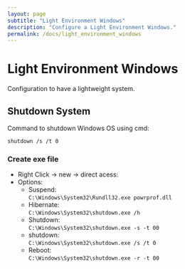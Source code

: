 ```yaml
---
layout: page
subtitle: "Light Environment Windows"
description: "Configure a Light Environment Windows."
permalink: /docs/light_environment_windows
---
```

# Light Environment Windows

Configuration to have a lightweight system.

## Shutdown System

Command to shutdown Windows OS using cmd:

    shutdown /s /t 0

### Create exe file

* Right Click -> new -> direct acess:  
* Options:  
    * Suspend:  
        `C:\Windows\System32\Rundll32.exe powrprof.dll`
    * Hibernate:  
        `C:\Windows\System32\shutdown.exe /h`
    * Shutdown:  
        `C:\Windows\System32\shutdown.exe -s -t 00`
    * shutdown:  
        `C:\Windows\System32\shutdown.exe /s /t 0`
    * Reboot:  
        `C:\Windows\System32\shutdown.exe -r -t 00`



